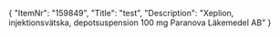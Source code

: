 {
  "ItemNr": "159849",
  "Title": "test",
  "Description": "Xeplion, injektionsvätska, depotsuspension 100 mg Paranova Läkemedel AB"
}